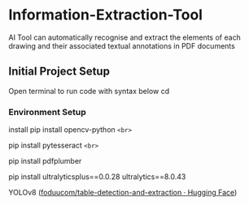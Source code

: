 # Information-Extraction-Tool

AI Tool can automatically recognise and extract the elements of each drawing and their associated textual annotations in PDF documents

## Initial Project Setup

Open terminal to run code with syntax below
cd

### Environment Setup

install
pip install opencv-python `<br>`

pip install pytesseract `<br>`

pip install pdfplumber

pip install ultralyticsplus==0.0.28 ultralytics==8.0.43

YOLOv8
([foduucom/table-detection-and-extraction · Hugging Face](https://huggingface.co/foduucom/table-detection-and-extraction))
